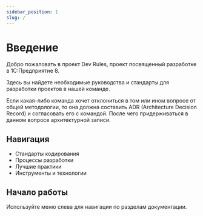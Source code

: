 ```yaml
---
sidebar_position: 1
slug: /
---
```


# Введение

Добро пожаловать в проект Dev Rules, проект посвященный разработке в 1С:Предприятие 8.

Здесь вы найдете необходимые руководства и стандарты для разработки проектов в нашей команде.

Если какая-либо команда хочет отклониться в том или ином вопросе от общей методологии, то она должна составить ADR (Architecture Decision Record) и согласовать его с командой. После чего придерживаться в данном вопросе архитектурной записи.

## Навигация

- Стандарты кодирования
- Процессы разработки
- Лучшие практики
- Инструменты и технологии

## Начало работы

Используйте меню слева для навигации по разделам документации.
